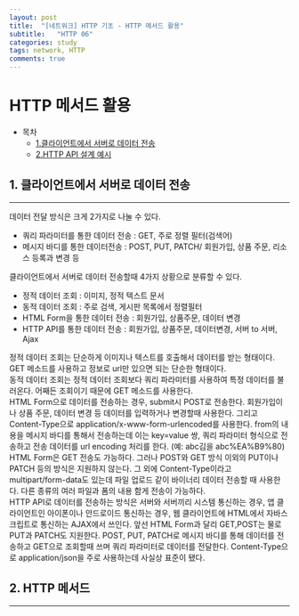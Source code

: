 ```yaml
---
layout: post
title:  "[네트워크] HTTP 기초 - HTTP 메서드 활용"
subtitle:   "HTTP 06"
categories: study
tags: network, HTTP
comments: true
---
```


# HTTP 메서드 활용

- 목차
    - [1.클라이언트에서 서버로 데이터 전송](#1.데이터전송)
    - [2.HTTP API 설계 예시](#2.API설계예시)


## 1. 클라이언트에서 서버로 데이터 전송
---
데이터 전달 방식은 크게 2가지로 나눌 수 있다. 

- 쿼리 파라미터를 통한 데이터 전송 : GET, 주로 정렬 필터(검색어)
- 메시지 바디를 통한 데이터전송 : POST, PUT, PATCH/ 회원가입, 상품 주문, 리소스 등록과 변경 등

클라이언트에서 서버로 데이터 전송할때 4가지 상황으로 분류할 수 있다. 

- 정적 데이터 조회 : 이미지, 정적 텍스트 문서
- 동적 데이터 조회 : 주로 검색, 게시판 목록에서 정렬필터
- HTML Form을 통한 데이터 전송 : 회원가입, 상품주문, 데이터 변경
- HTTP API를 통한 데이터 전송 : 회원가입, 상품주문, 데이터변경, 서버 to 서버, Ajax

정적 데이터 조회는 단순하게 이미지나 텍스트를 호출해서 데이터를 받는 형태이다. GET 메소드를 사용하고 정보로 url만 있으면 되는 단순한 형태이다. <br>
동적 데이터 조회는 정적 데이터 조회보다 쿼리 파라미터를 사용하여 특정 데이터를 불러온다. 어째든 조회이기 때문에 GET 메소드를 사용한다.<br>
HTML Form으로 데이터를 전송하는 경우, submit시 POST로 전송한다. 회원가입이나 상품 주문, 데이터 변경 등 데이터를 입력하거나 변경할때 사용한다. 그리고 Content-Type으로 application/x-www-form-urlencoded를 사용한다. from의 내용을 메시지 바디를 통해서 전송하는데 이는 key=value 쌍, 쿼리 파라미터 형식으로 전송하고 전송 데이터를 url encoding 처리를 한다. (예: abc김을 abc%EA%B9%80) HTML Form은 GET 전송도 가능하다. 그러나 POST와 GET 방식 이외의 PUT이나 PATCH 등의 방식은 지원하지 않는다. 그 외에 Content-Type이라고 multipart/form-data도 있는데 파일 업로드 같이 바이너리 데이터 전송할 때 사용한다. 다른 종류의 여러 파일과 폼의 내용 함게 전송이 가능하다. <br>
HTTP API로 데이터를 전송하는 방식은 서버와 서버끼리 시스템 통신하는 경우, 앱 클라이언트인 아이폰이나 안드로이드 통신하는 경우, 웹 클라이언트에 HTML에서 자바스크립트로 통신하는 AJAX에서 쓰인다. 앞선 HTML Form과 달리 GET,POST는 물로 PUT과 PATCH도 지원한다. POST, PUT, PATCH로 메시지 바디를 통해 데이터를 전송하고 GET으로 조회할때 쓰며 쿼리 파라미터로 데이터를 전달한다. Content-Type으로 application/json을 주로 사용하는데 사실상 표준이 됐다.

## 2. HTTP 메서드
---
